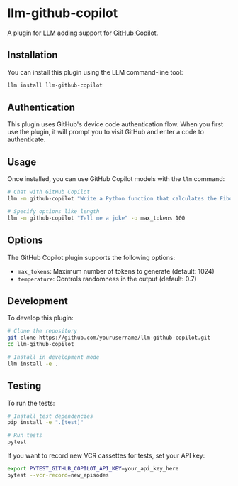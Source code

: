 # llm-github-copilot

A plugin for [LLM](https://llm.datasette.io/) adding support for [GitHub Copilot](https://github.com/features/copilot).

## Installation

You can install this plugin using the LLM command-line tool:

```bash
llm install llm-github-copilot
```

## Authentication

This plugin uses GitHub's device code authentication flow. When you first use the plugin, it will prompt you to visit GitHub and enter a code to authenticate.

## Usage

Once installed, you can use GitHub Copilot models with the `llm` command:

```bash
# Chat with GitHub Copilot
llm -m github-copilot "Write a Python function that calculates the Fibonacci sequence."

# Specify options like length
llm -m github-copilot "Tell me a joke" -o max_tokens 100
```

## Options

The GitHub Copilot plugin supports the following options:

- `max_tokens`: Maximum number of tokens to generate (default: 1024)
- `temperature`: Controls randomness in the output (default: 0.7)

## Development

To develop this plugin:

```bash
# Clone the repository
git clone https://github.com/yourusername/llm-github-copilot.git
cd llm-github-copilot

# Install in development mode
llm install -e .
```

## Testing

To run the tests:

```bash
# Install test dependencies
pip install -e ".[test]"

# Run tests
pytest
```

If you want to record new VCR cassettes for tests, set your API key:

```bash
export PYTEST_GITHUB_COPILOT_API_KEY=your_api_key_here
pytest --vcr-record=new_episodes
```
